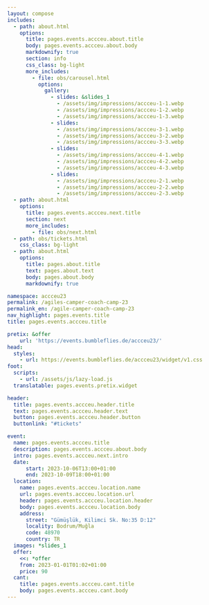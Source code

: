```yaml
---
layout: compose
includes:
  - path: about.html 
    options:
      title: pages.events.accceu.about.title
      body: pages.events.accceu.about.body
      markdownify: true
      section: info
      css_class: bg-light
      more_includes:
        - file: obs/carousel.html
          options:
            gallery:
              - slides: &slides_1
                - /assets/img/impressions/accceu-1-1.webp
                - /assets/img/impressions/accceu-1-2.webp
                - /assets/img/impressions/accceu-1-3.webp
              - slides:
                - /assets/img/impressions/accceu-3-1.webp
                - /assets/img/impressions/accceu-3-2.webp
                - /assets/img/impressions/accceu-3-3.webp
              - slides:
                - /assets/img/impressions/accceu-4-1.webp
                - /assets/img/impressions/accceu-4-2.webp
                - /assets/img/impressions/accceu-4-3.webp
              - slides:
                - /assets/img/impressions/accceu-2-1.webp
                - /assets/img/impressions/accceu-2-2.webp
                - /assets/img/impressions/accceu-2-3.webp
  - path: about.html 
    options:
      title: pages.events.accceu.next.title
      section: next
      more_includes:
        - file: obs/next.html
  - path: obs/tickets.html
    css_class: bg-light
  - path: about.html
    options:
      title: pages.about.title
      text: pages.about.text
      body: pages.about.body
      markdownify: true

namespace: accceu23
permalink: /agiles-camper-coach-camp-23
permalink_en: /agile-camper-coach-camp-23
nav_highlight: pages.events.title
title: pages.events.accceu.title

pretix: &offer
    url: 'https://events.bumbleflies.de/accceu23/'
head:
  styles:
    - url: https://events.bumbleflies.de/accceu23/widget/v1.css
foot:  
  scripts:
    - url: /assets/js/lazy-load.js
  translatable: pages.events.pretix.widget

header:
  title: pages.events.accceu.header.title
  text: pages.events.accceu.header.text
  button: pages.events.accceu.header.button
  buttonlink: "#tickets"

event: 
  name: pages.events.accceu.title
  description: pages.events.accceu.about.body
  intro: pages.events.accceu.next.intro
  date:
      start: 2023-10-06T13:00+01:00
      end: 2023-10-09T18:00+01:00
  location:
    name: pages.events.accceu.location.name
    url: pages.events.accceu.location.url
    header: pages.events.accceu.location.header
    body: pages.events.accceu.location.body
    address:
      street: "Gümüşlük, Kilimci Sk. No:35 D:12"
      locality: Bodrum/Muğla
      code: 48970
      country: TR
  images: *slides_1
  offer: 
    <<: *offer
    from: 2023-01-01T01:02+01:00
    price: 90
  cant:
    title: pages.events.accceu.cant.title
    body: pages.events.accceu.cant.body
---
```

